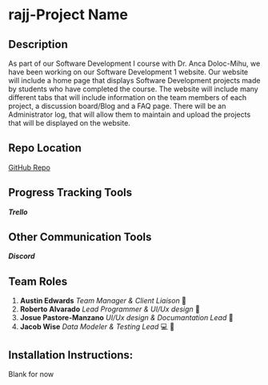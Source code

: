 # rajj-Project Name
## Description
As part of our Software Development I course with Dr. Anca Doloc-Mihu, we have been working on our Software Development 1 website. Our website will include a home page that displays Software Development projects made by students who have completed the course. The website will include many different tabs that will include information on the team members of each project, a discussion board/Blog and a FAQ page. There will be an Administrator log, that will allow them to maintain and upload the projects that will be displayed on the website.
## Repo Location
[GitHub Repo](https://github.com/GGC-SD/rajj/blob/master/README.md)
## Progress Tracking Tools
***Trello***
## Other Communication Tools
***Discord***
## Team Roles
1. **Austin Edwards** *Team Manager & Client Liaison* :dragon:
2. **Roberto Alvarado** *Lead Programmer & UI/Ux design* :blue_car: 
3. **Josue Pastore-Manzano** *UI/Ux design & Documantation Lead* :hatching_chick:
4. **Jacob Wise** *Data Modeler & Testing Lead* :computer: :beginner:
## Installation Instructions:
Blank for now

